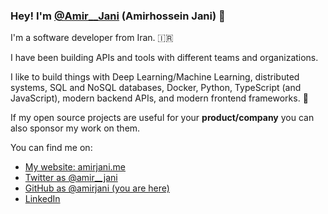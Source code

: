 ### Hey! I'm [@Amir__Jani](https://twitter.com/amir__jani) (Amirhossein Jani) 👋

I'm a software developer from Iran. 🇮🇷

I have been building APIs and tools with different teams and organizations.

I like to build things with Deep Learning/Machine Learning, distributed systems, SQL and NoSQL databases, Docker, Python, TypeScript (and JavaScript), modern backend APIs, and modern frontend frameworks. 🤖

If my open source projects are useful for your **product/company** you can also sponsor my work on them.

You can find me on:

* [My website: amirjani.me](https://amirjani.,e/)
* [Twitter as @amir__jani](https://twitter.com/amir__jani)
* [GitHub as @amirjani (you are here)](https://github.com/amirjani)
* [LinkedIn](https://linkedin.com/in/amir-jani)
